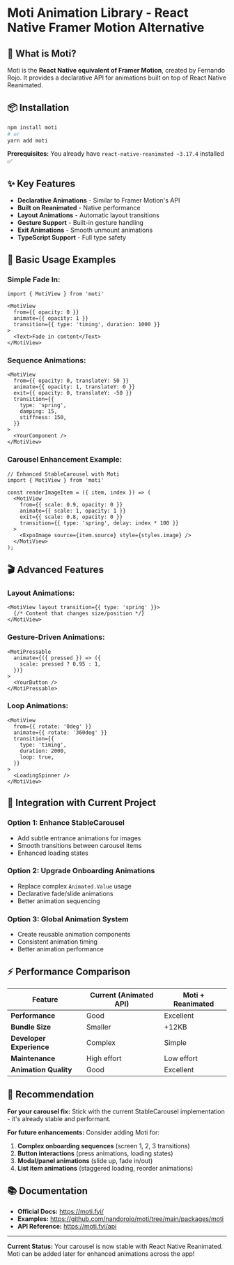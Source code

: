 # Moti Animation Library - React Native Framer Motion Alternative

## 🎯 **What is Moti?**

Moti is the **React Native equivalent of Framer Motion**, created by Fernando Rojo. It provides a declarative API for animations built on top of React Native Reanimated.

## 📦 **Installation**

```bash
npm install moti
# or
yarn add moti
```

**Prerequisites:** You already have `react-native-reanimated ~3.17.4` installed ✅

## ✨ **Key Features**

- **Declarative Animations** - Similar to Framer Motion's API
- **Built on Reanimated** - Native performance 
- **Layout Animations** - Automatic layout transitions
- **Gesture Support** - Built-in gesture handling
- **Exit Animations** - Smooth unmount animations
- **TypeScript Support** - Full type safety

## 🚀 **Basic Usage Examples**

### **Simple Fade In:**
```tsx
import { MotiView } from 'moti'

<MotiView
  from={{ opacity: 0 }}
  animate={{ opacity: 1 }}
  transition={{ type: 'timing', duration: 1000 }}
>
  <Text>Fade in content</Text>
</MotiView>
```

### **Sequence Animations:**
```tsx
<MotiView
  from={{ opacity: 0, translateY: 50 }}
  animate={{ opacity: 1, translateY: 0 }}
  exit={{ opacity: 0, translateY: -50 }}
  transition={{
    type: 'spring',
    damping: 15,
    stiffness: 150,
  }}
>
  <YourComponent />
</MotiView>
```

### **Carousel Enhancement Example:**
```tsx
// Enhanced StableCarousel with Moti
import { MotiView } from 'moti'

const renderImageItem = ({ item, index }) => (
  <MotiView
    from={{ scale: 0.9, opacity: 0 }}
    animate={{ scale: 1, opacity: 1 }}
    exit={{ scale: 0.8, opacity: 0 }}
    transition={{ type: 'spring', delay: index * 100 }}
  >
    <ExpoImage source={item.source} style={styles.image} />
  </MotiView>
);
```

## 🎬 **Advanced Features**

### **Layout Animations:**
```tsx
<MotiView layout transition={{ type: 'spring' }}>
  {/* Content that changes size/position */}
</MotiView>
```

### **Gesture-Driven Animations:**
```tsx
<MotiPressable
  animate={({ pressed }) => ({
    scale: pressed ? 0.95 : 1,
  })}
>
  <YourButton />
</MotiPressable>
```

### **Loop Animations:**
```tsx
<MotiView
  from={{ rotate: '0deg' }}
  animate={{ rotate: '360deg' }}
  transition={{
    type: 'timing',
    duration: 2000,
    loop: true,
  }}
>
  <LoadingSpinner />
</MotiView>
```

## 🔧 **Integration with Current Project**

### **Option 1: Enhance StableCarousel**
- Add subtle entrance animations for images
- Smooth transitions between carousel items
- Enhanced loading states

### **Option 2: Upgrade Onboarding Animations**
- Replace complex `Animated.Value` usage
- Declarative fade/slide animations
- Better animation sequencing

### **Option 3: Global Animation System**
- Create reusable animation components
- Consistent animation timing
- Better animation performance

## ⚡ **Performance Comparison**

| Feature | Current (Animated API) | Moti + Reanimated |
|---------|------------------------|-------------------|
| **Performance** | Good | Excellent |
| **Bundle Size** | Smaller | +12KB |
| **Developer Experience** | Complex | Simple |
| **Maintenance** | High effort | Low effort |
| **Animation Quality** | Good | Excellent |

## 🎯 **Recommendation**

**For your carousel fix:** Stick with the current StableCarousel implementation - it's already stable and performant.

**For future enhancements:** Consider adding Moti for:
1. **Complex onboarding sequences** (screen 1, 2, 3 transitions)
2. **Button interactions** (press animations, loading states)  
3. **Modal/panel animations** (slide up, fade in/out)
4. **List item animations** (staggered loading, reorder animations)

## 📚 **Documentation**
- **Official Docs:** https://moti.fyi/
- **Examples:** https://github.com/nandorojo/moti/tree/main/packages/moti
- **API Reference:** https://moti.fyi/api

---

**Current Status:** Your carousel is now stable with React Native Reanimated. Moti can be added later for enhanced animations across the app!